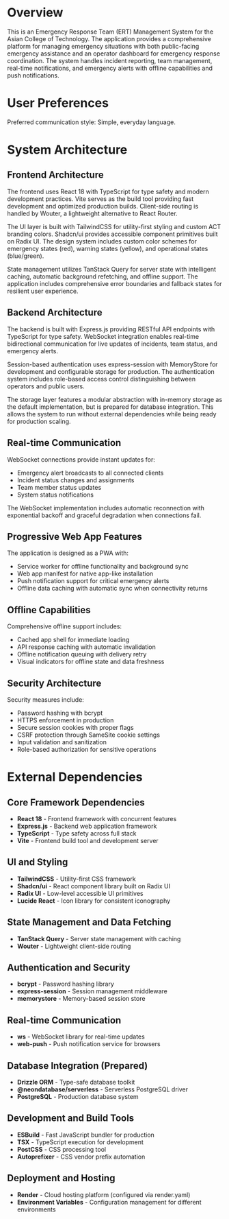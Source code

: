 # Overview

This is an Emergency Response Team (ERT) Management System for the Asian College of Technology. The application provides a comprehensive platform for managing emergency situations with both public-facing emergency assistance and an operator dashboard for emergency response coordination. The system handles incident reporting, team management, real-time notifications, and emergency alerts with offline capabilities and push notifications.

# User Preferences

Preferred communication style: Simple, everyday language.

# System Architecture

## Frontend Architecture
The frontend uses React 18 with TypeScript for type safety and modern development practices. Vite serves as the build tool providing fast development and optimized production builds. Client-side routing is handled by Wouter, a lightweight alternative to React Router.

The UI layer is built with TailwindCSS for utility-first styling and custom ACT branding colors. Shadcn/ui provides accessible component primitives built on Radix UI. The design system includes custom color schemes for emergency states (red), warning states (yellow), and operational states (blue/green).

State management utilizes TanStack Query for server state with intelligent caching, automatic background refetching, and offline support. The application includes comprehensive error boundaries and fallback states for resilient user experience.

## Backend Architecture
The backend is built with Express.js providing RESTful API endpoints with TypeScript for type safety. WebSocket integration enables real-time bidirectional communication for live updates of incidents, team status, and emergency alerts.

Session-based authentication uses express-session with MemoryStore for development and configurable storage for production. The authentication system includes role-based access control distinguishing between operators and public users.

The storage layer features a modular abstraction with in-memory storage as the default implementation, but is prepared for database integration. This allows the system to run without external dependencies while being ready for production scaling.

## Real-time Communication
WebSocket connections provide instant updates for:
- Emergency alert broadcasts to all connected clients
- Incident status changes and assignments
- Team member status updates
- System status notifications

The WebSocket implementation includes automatic reconnection with exponential backoff and graceful degradation when connections fail.

## Progressive Web App Features
The application is designed as a PWA with:
- Service worker for offline functionality and background sync
- Web app manifest for native app-like installation
- Push notification support for critical emergency alerts
- Offline data caching with automatic sync when connectivity returns

## Offline Capabilities
Comprehensive offline support includes:
- Cached app shell for immediate loading
- API response caching with automatic invalidation
- Offline notification queuing with delivery retry
- Visual indicators for offline state and data freshness

## Security Architecture
Security measures include:
- Password hashing with bcrypt
- HTTPS enforcement in production
- Secure session cookies with proper flags
- CSRF protection through SameSite cookie settings
- Input validation and sanitization
- Role-based authorization for sensitive operations

# External Dependencies

## Core Framework Dependencies
- **React 18** - Frontend framework with concurrent features
- **Express.js** - Backend web application framework
- **TypeScript** - Type safety across full stack
- **Vite** - Frontend build tool and development server

## UI and Styling
- **TailwindCSS** - Utility-first CSS framework
- **Shadcn/ui** - React component library built on Radix UI
- **Radix UI** - Low-level accessible UI primitives
- **Lucide React** - Icon library for consistent iconography

## State Management and Data Fetching
- **TanStack Query** - Server state management with caching
- **Wouter** - Lightweight client-side routing

## Authentication and Security
- **bcrypt** - Password hashing library
- **express-session** - Session management middleware
- **memorystore** - Memory-based session store

## Real-time Communication
- **ws** - WebSocket library for real-time updates
- **web-push** - Push notification service for browsers

## Database Integration (Prepared)
- **Drizzle ORM** - Type-safe database toolkit
- **@neondatabase/serverless** - Serverless PostgreSQL driver
- **PostgreSQL** - Production database system

## Development and Build Tools
- **ESBuild** - Fast JavaScript bundler for production
- **TSX** - TypeScript execution for development
- **PostCSS** - CSS processing tool
- **Autoprefixer** - CSS vendor prefix automation

## Deployment and Hosting
- **Render** - Cloud hosting platform (configured via render.yaml)
- **Environment Variables** - Configuration management for different environments